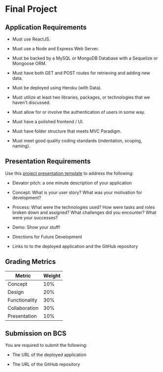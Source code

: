 # Final Project

## Application Requirements

* Must use ReactJS.

* Must use a Node and Express Web Server.

* Must be backed by a MySQL or MongoDB Database with a Sequelize or Mongoose ORM.

* Must have both GET and POST routes for retrieving and adding new data.

* Must be deployed using Heroku (with Data).

* Must utilize at least two libraries, packages, or technologies that we haven't discussed.

* Must allow for or involve the authentication of users in some way.

* Must have a polished frontend / UI.

* Must have folder structure that meets MVC Paradigm.

* Must meet good quality coding standards (indentation, scoping, naming).


## Presentation Requirements

Use this [project presentation template](https://docs.google.com/presentation/d/1_u8TKy5zW5UlrVQVnyDEZ0unGI2tjQPDEpA0FNuBKAw/edit?usp=sharing) to address the following: 

* Elevator pitch: a one minute description of your application

* Concept: What is your user story? What was your motivation for development?

* Process: What were the technologies used? How were tasks and roles broken down and assigned? What challenges did you encounter? What were your successes?

* Demo: Show your stuff!

* Directions for Future Development

* Links to to the deployed application and the GitHub repository


## Grading Metrics 

| Metric        | Weight | 
| ---           | ---    |
| Concept       | 10%    |
| Design        | 20%    |
| Functionality | 30%    |
| Collaboration | 30%    |
| Presentation  | 10%    |


## Submission on BCS

You are required to submit the following:

* The URL of the deployed application

* The URL of the GitHub repository